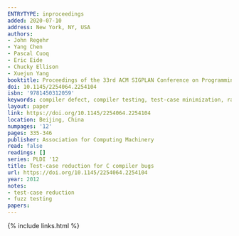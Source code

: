 ```yaml
---
ENTRYTYPE: inproceedings
added: 2020-07-10
address: New York, NY, USA
authors:
- John Regehr
- Yang Chen
- Pascal Cuoq
- Eric Eide
- Chucky Ellison
- Xuejun Yang
booktitle: Proceedings of the 33rd ACM SIGPLAN Conference on Programming Language Design and Implementation
doi: 10.1145/2254064.2254104
isbn: '9781450312059'
keywords: compiler defect, compiler testing, test-case minimization, random testing, bug reporting, automated testing
layout: paper
link: https://doi.org/10.1145/2254064.2254104
location: Beijing, China
numpages: '12'
pages: 335-346
publisher: Association for Computing Machinery
read: false
readings: []
series: PLDI '12
title: Test-case reduction for C compiler bugs
url: https://doi.org/10.1145/2254064.2254104
year: 2012
notes:
- test-case reduction
- fuzz testing
papers:
---
```

{% include links.html %}
